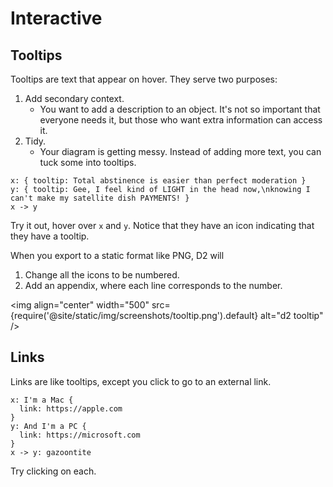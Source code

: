 # Interactive

## Tooltips

Tooltips are text that appear on hover. They serve two purposes:
1. Add secondary context.
    - You want to add a description to an object. It's not so important that everyone
      needs it, but those who want extra information can access it.
2. Tidy.
    - Your diagram is getting messy. Instead of adding more text, you can tuck some into
      tooltips.

```d2
x: { tooltip: Total abstinence is easier than perfect moderation }
y: { tooltip: Gee, I feel kind of LIGHT in the head now,\nknowing I can't make my satellite dish PAYMENTS! }
x -> y
```

Try it out, hover over `x` and `y`. Notice that they have an icon indicating that they
have a tooltip.

<div
className="embedSVG" dangerouslySetInnerHTML={{__html: require('@site/static/img/generated/tooltip.svg2')}}></div>

When you export to a static format like PNG, D2 will
1. Change all the icons to be numbered.
2. Add an appendix, where each line corresponds to the number.

<img align="center" width="500" src={require('@site/static/img/screenshots/tooltip.png').default} alt="d2 tooltip" />

## Links

Links are like tooltips, except you click to go to an external link.

```d2
x: I'm a Mac {
  link: https://apple.com
}
y: And I'm a PC {
  link: https://microsoft.com
}
x -> y: gazoontite
```

Try clicking on each.

<div
className="embedSVG" dangerouslySetInnerHTML={{__html: require('@site/static/img/generated/links.svg2')}}></div>
